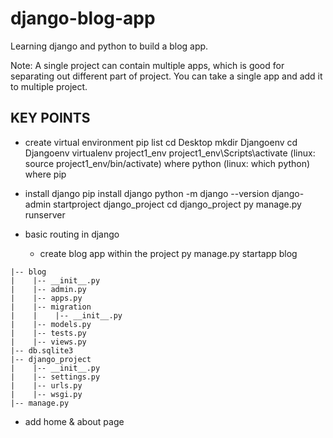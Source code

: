 # django-blog-app

Learning django and python to build a blog app.

Note: A single project can contain multiple apps, which is good for separating out different part of project. You can take a single app and add it to multiple project.


## KEY POINTS

- create virtual environment
	pip list
	cd Desktop
	mkdir Djangoenv
	cd Djangoenv
	virtualenv project1_env
	project1_env\Scripts\activate   (linux: source project1_env/bin/activate)
	where python   (linux: which python)
	where pip
	
- install django
	pip install django
	python -m django --version
	django-admin startproject django_project
	cd django_project
	py manage.py runserver

- basic routing in django
  - create blog app within the project
	py manage.py startapp blog
```
|-- blog
|    |-- __init__.py
|    |-- admin.py
|    |-- apps.py
|    |-- migration
|    |    |-- __init__.py 
|    |-- models.py
|    |-- tests.py
|    |-- views.py
|-- db.sqlite3
|-- django_project
|    |-- __init__.py
|    |-- settings.py
|    |-- urls.py
|    |-- wsgi.py
|-- manage.py
```
  - add home & about page

